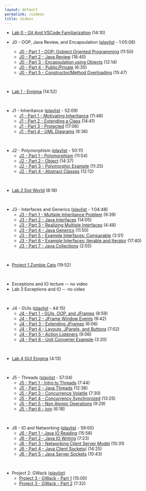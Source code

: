 ```yaml
---
layout: default
permalink: /videos
title: Videos
---
```


* [Lab 0 - Git And VSCode Familiarization](https://youtu.be/JGwK5nwuAps) (14:10)

* J0 - OOP, Java Review, and Encapsulation ([playlist](https://youtube.com/playlist?list=PLnVRBITSZMSOCWpDPjmYceVnpsVOlZUvL) - 1:05:06)
  * [J0 - Part 1 - OOP: Oobject Oriented Programming](https://youtu.be/yp__6G6rw2A) (11:50)
  * [J0 - Part 2 - Java Review](https://youtu.be/h6_-QUMDn7k) (18:40)
  * [J0 - Part 3 - Encapsulation using Objects](https://youtu.be/d1v6hksZYjA) (12:14)
  * [J0 - Part 4 - Public/Private](https://youtu.be/zitHAvR0G0A) (6:35)
  * [J0 - Part 5 - Constructor/Method Overloading](https://youtu.be/2PRJuPsdPeg) (15:47)

<br>

* [Lab 1 - Enigma](https://youtu.be/6IrmHfD9aCA) (14:52)

<br>

* J1 - Inheritance ([playlist](https://youtube.com/playlist?list=PLnVRBITSZMSM_TFdOK8AZYIvMESjxolI6) - 52:09)
  * [J1 - Part 1 - Motivating Inheritance](https://youtu.be/lToGaTV0nUE) (11:46)
  * [J1 - Part 2 - Extending a Class](https://youtu.be/Eiorfxb2BEA) (14:41)
  * [J1 - Part 3 - Protected](https://youtu.be/rBHTf6WcxmU) (17:06)
  * [J1 - Part 4 - UML Diagrams](https://youtu.be/C8sSdvcIpWc) (8:36)

<br>

* J2 - Polymorphism ([playlist](https://youtube.com/playlist?list=PLnVRBITSZMSMKR0ZOuz1AHmFPoD6MrMcy) - 50:11)
  * [J2 - Part 1 - Polymorphism](https://youtu.be/dFfscFh7-6s) (11:54)
  * [J2 - Part 2 - Object](https://youtu.be/4jHyTgly85A) (14:37)
  * [J2 - Part 3 - Polymorphic Example](https://youtu.be/K-_Dn-87Ou8) (11:25)
  * [J2 - Part 4 - Abstract Classes](https://youtu.be/s1FwYxBJALY) (12:12)

<br>

* [Lab 2 Dot World](https://youtu.be/oVsOfsy1-mc) (8:18)

<br>

* J3 - Interfaces and Generics ([playlist](https://youtube.com/playlist?list=PLnVRBITSZMSMjoXDXUFkq6HX0i6mYNMGR) - 1:04:48)
  * [J3 - Part 1 - Multiple Inheritance Problem](https://youtu.be/kyg8rA705xs) (9:39)
  * [J3 - Part 2 - Java Interfaces](https://youtu.be/9_CYuK3wnM8) (14:05)
  * [J3 - Part 3 - Realizing Multiple Interfaces](https://youtu.be/_N8j6122DGU) (4:48)
  * [J3 - Part 4 - Java Generics](https://youtu.be/MVWvmj795w8) (11:50)
  * [J3 - Part 5 - Example Interfaces: Comparable](https://youtu.be/Sg3yI2thC04) (3:51)
  * [J3 - Part 6 - Example Interfaces: Iterable and Iterator](https://youtu.be/5u-px545esE) (17:40)
  * [J3 - Part 7 - Java Collections](https://youtu.be/4FfdpOsnPJY) (2:55)

<br>

* [Project 1 Zombie Cats](https://youtu.be/s1Q4ioDXMu4) (19:52)

<br>

* Exceptions and IO lecture -- no video
* Lab 3 Exceptions and IO -- no video

<br>

* J4 - GUIs ([playlist](https://youtube.com/playlist?list=PLnVRBITSZMSPvh46eEg3CzPgU4BJZyj8O) - 44:15)
  * [J4 - Part 1 - GUIs, OOP, and JFrames](https://youtu.be/5u4relH-06g) (8:59)
  * [J4 - Part 2 - JFrame Window Events](https://youtu.be/Urgpop9_vcw) (9:42)
  * [J4 - Part 3 - Extending JFrames](https://youtu.be/92A_mStZYdU) (6:06)
  * [J4 - Part 4 - Layouts, JPanels, and Buttons](https://youtu.be/RuvfBKWy_QI) (7:02)
  * [J4 - Part 5 - Action Listeners](https://youtu.be/XSI9Bs2vuJE) (9:06)
  * [J4 - Part 6 - Unit Converter Example](https://youtu.be/BthDb0WMfjY) (3:20)

<br>

* [Lab 4 GUI Enigma](https://youtu.be/XLK8MnmXqmw) (4:13)

<br>

* J5 - Threads ([playlist](https://youtube.com/playlist?list=PLnVRBITSZMSPPFvxKvBaWr9NVEqGh1yCd) - 57:04)
  * [J5 - Part 1 - Intro to Threads](https://youtu.be/IjoBFeUT38U) (7:44)
  * [J5 - Part 2 - Java Threads](https://youtu.be/IjoBFeUT38U) (12:38)
  * [J5 - Part 3 - Concurrence Volatile](https://youtu.be/3dm8oVWifg0) (7:30) 
  * [J5 - Part 4 - Concurrency Synchronized](https://youtu.be/CB14432gv14) (13:25)
  * [J5 - Part 5 - Non Atomic Operations](https://youtu.be/D_Mkppwcwqo) (9:29)
  * [J5 - Part 6 - join](https://youtu.be/KJ5YA-9UYZI) (6:18)

<br>

* J6 - IO and Networking ([playlist](https://youtube.com/playlist?list=PLnVRBITSZMSMAnMTQ5Lh5kXGW6Ofjb1uD) - 59:00)
  * [J6 - Part 1 - Java IO Reading](https://youtu.be/DGBsKOPbi5A) (15:58)
  * [J6 - Part 2 - Java IO Writing](https://youtu.be/GV_zDLhX9qc) (7:23)
  * [J6 - Part 3 - Networking Client Server Model](https://youtu.be/QfVcxvzvs4s) (10:31)
  * [J6 - Part 4 - Java Client Sockets](https://youtu.be/bsn9yUXLyTY)( (14:25)
  * [J6 - Part 5 - Java Server Sockets](https://youtu.be/GRyYnXy40L0) (10:43)

<br>

* Project 2: GWack ([playlist](https://youtube.com/playlist?list=PLnVRBITSZMSM94iAdy9Mig5cRMLBFnzKf))
  * [Project 3 - GWack - Part 1](https://youtu.be/q4jfAG3SyLU) (15:00)
  * [Project 3 - GWack - Part 2](https://youtu.be/1eiJhJrflPQ) (7:32)
